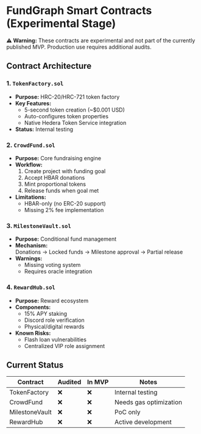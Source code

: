 # FundGraph Smart Contracts (Experimental Stage)

**⚠️ Warning:** These contracts are experimental and not part of the currently published MVP. Production use requires additional audits.

## Contract Architecture

### 1. `TokenFactory.sol`

- **Purpose:** HRC-20/HRC-721 token factory
- **Key Features:**
  - 5-second token creation (~$0.001 USD)
  - Auto-configures token properties
  - Native Hedera Token Service integration
- **Status:** Internal testing

### 2. `CrowdFund.sol`

- **Purpose:** Core fundraising engine
- **Workflow:**
  1. Create project with funding goal
  2. Accept HBAR donations
  3. Mint proportional tokens
  4. Release funds when goal met
- **Limitations:**
  - HBAR-only (no ERC-20 support)
  - Missing 2% fee implementation

### 3. `MilestoneVault.sol`

- **Purpose:** Conditional fund management
- **Mechanism:**  
  Donations → Locked funds → Milestone approval → Partial release
- **Warnings:**
  - Missing voting system
  - Requires oracle integration

### 4. `RewardHub.sol`

- **Purpose:** Reward ecosystem
- **Components:**
  - 15% APY staking
  - Discord role verification
  - Physical/digital rewards
- **Known Risks:**
  - Flash loan vulnerabilities
  - Centralized VIP role assignment

## Current Status

| Contract       | Audited | In MVP | Notes                  |
| -------------- | ------- | ------ | ---------------------- |
| TokenFactory   | ❌      | ❌     | Internal testing       |
| CrowdFund      | ❌      | ❌     | Needs gas optimization |
| MilestoneVault | ❌      | ❌     | PoC only               |
| RewardHub      | ❌      | ❌     | Active development     |
